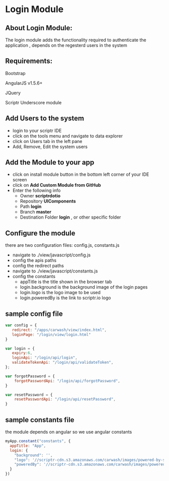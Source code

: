 # Login Module

## About Login Module: 
  The login module adds the functionality required to authenticate the application , depends on the regesterd users in the system
## Requirements:
  Bootstrap
  
  AngularJS v1.5.6+
  
  JQuery
  
  Scriptr Underscore module
## Add Users to the system
  - login to your scriptr IDE
  - click on the tools menu and navigate to data explorer
  - click on Users tab in the left pane
  - Add, Remove, Edit the system users
## Add the Module to your app
  - click on install module button in the bottom left corner of your IDE screen
  - click on  **Add Custom Module from GitHub**
  - Enter the following info
    - Owner **scriptrdotio**
    - Repository **UIComponents**
    - Path **login**
    - Branch **master**
    - Destination Folder **login** , or other specific folder
## Configure the module
  there are two configuration files: config.js, constants.js
  - navigate to ./view/javascript/config.js
  - config the apis paths 
  - config the redirect paths 
  - navigate to ./view/javascript/constants.js
  - config the constants
    - appTitle is the title shown in the browser tab
    - login.background is the background image of the login pages
    - login.logo is the logo image to be used
    - login.poweredBy is the link to scriptr.io logo 
## sample config file
```javascript
var config = {
   redirect: "/apps/carwash/view/index.html",
   loginPage: "/login/view/login.html"
}

var login = {
   expiry:6,
   loginApi: "/login/api/login",
   validateTokenApi: "/login/api/validateToken",
};

var forgotPassword = {
    forgotPasswordApi: "/login/api/forgotPassword",
}

var resetPassword = {
    resetPasswordApi: "/login/api/resetPassword",
}


```

## sample constants file
the module depends on angular so we use angular constants

```javascript
myApp.constant("constants", {
  appTitle: "App",
  login: {
    "background": '', 
    "logo": '//scriptr-cdn.s3.amazonaws.com/carwash/images/powered-by-scriptr.png',
    "poweredBy": '//scriptr-cdn.s3.amazonaws.com/carwash/images/powered-by-scriptr.png'
  }
})
```
